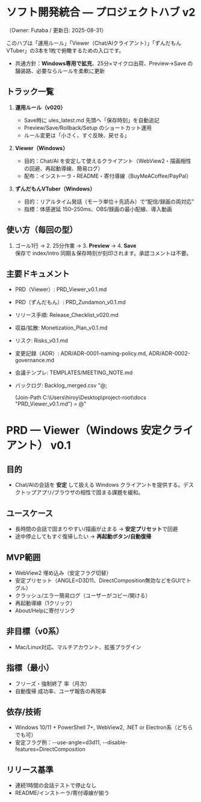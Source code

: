 # ソフト開発統合 — プロジェクトハブ v2
（Owner: Futaba / 更新日: 2025-08-31）

このハブは「運用ルール」「Viewer（Chat/AIクライアント）」「ずんだもんVTuber」の3本を1枚で俯瞰するための入口です。
- 共通方針：**Windows専用で拡充**、25分×マイクロ出荷、Preview→Save の舗装路、必要ならルールを柔軟に更新

## トラック一覧
1) **運用ルール（v020）**
   - Save時に ules_latest.md 先頭へ「保存時刻」を自動追記
   - Preview/Save/Rollback/Setup のショートカット運用
   - ルール変更は「小さく、すぐ反映、戻せる」

2) **Viewer（Windows）**
   - 目的：Chat/AI を安定して使えるクライアント（WebView2・描画相性の回避、再起動導線、簡易ログ）
   - 配布：インストーラ・README・寄付導線（BuyMeACoffee/PayPal）

3) **ずんだもんVTuber（Windows）**
   - 目的：リアルタイム発話（モーラ単位＋先読み）で“配信/録画の両対応”
   - 指標：体感遅延 150–250ms、OBS/録画の最小配線、導入動画

## 使い方（毎回の型）
1. ゴール1行 → 2. 25分作業 → 3. **Preview** → 4. **Save**  
保存で index/intro 同期＆保存時刻が刻印されます。承認コメントは不要。

## 主要ドキュメント
- PRD（Viewer）: PRD_Viewer_v0.1.md
- PRD（ずんだもん）: PRD_Zundamon_v0.1.md
- リリース手順: Release_Checklist_v020.md
- 収益/拡散: Monetization_Plan_v0.1.md
- リスク: Risks_v0.1.md
- 変更記録（ADR）: ADR/ADR-0001-naming-policy.md, ADR/ADR-0002-governance.md
- 会議テンプレ: TEMPLATES/MEETING_NOTE.md
- バックログ: Backlog_merged.csv
"@;

  (Join-Path C:\Users\hiroy\Desktop\project-root\docs "PRD_Viewer_v0.1.md") = @"
# PRD — Viewer（Windows 安定クライアント） v0.1
## 目的
- Chat/AIの会話を **安定** して扱える Windows クライアントを提供する。デスクトップアプリ/ブラウザの相性で固まる課題を緩和。

## ユースケース
- 長時間の会話で固まりやすい/描画が止まる → **安定プリセット**で回避
- 途中停止してもすぐ復帰したい → **再起動ボタン/自動復帰**

## MVP範囲
- WebView2 埋め込み（安定フラグ切替）
- 安定プリセット（ANGLE=D3D11、DirectComposition無効などをGUIでトグル）
- クラッシュ/エラー簡易ログ（ユーザーがコピー/開ける）
- 再起動導線（1クリック）
- About/Helpに寄付リンク

## 非目標（v0系）
- Mac/Linux対応、マルチアカウント、拡張プラグイン

## 指標（最小）
- フリーズ・強制終了 率（月次）
- 自動復帰 成功率、ユーザ報告の再現率

## 依存/技術
- Windows 10/11 + PowerShell 7+, WebView2, .NET or Electron系（どちらでも可）
- 安定フラグ例：--use-angle=d3d11, --disable-features=DirectComposition

## リリース基準
- 連続1時間の会話テストで停止なし
- README/インストーラ/寄付導線が揃う

